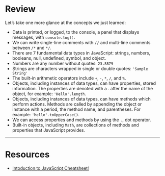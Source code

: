 # Review

 Let’s take one more glance at the concepts we just learned:

 - Data is printed, or logged, to the console, a panel that displays messages, with `console.log()`.
 - We can write single-line comments with `//` and multi-line comments between `/*` and `*/`.
 - There are 7 fundamental data types in JavaScript: strings, numbers, booleans, null, undefined, symbol, and object.
 - Numbers are any number without quotes: `23.8879`
 - Strings are characters wrapped in single or double quotes: `'Sample String'`
 - The built-in arithmetic operators include `+`, `-`, `*`, `/`, and `%`.
 - Objects, including instances of data types, can have properties, stored information. The properties are denoted with a . after the name of the object, for example: `'Hello'.length`.
 - Objects, including instances of data types, can have methods which perform actions. Methods are called by appending the object or instance with a period, the method name, and parentheses. For example: `'hello'.toUpperCase()`.
 - We can access properties and methods by using the `.`, dot operator.
 - Built-in objects, including `Math`, are collections of methods and properties that JavaScript provides.
---
# Resources
- [Intoduction to JavaScript Cheatsheet!](https://www.codecademy.com/learn/introduction-to-javascript/modules/learn-javascript-introduction/cheatsheet) 

